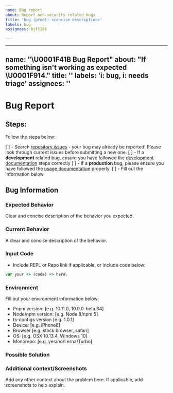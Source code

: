 ```yaml
---
name: Bug report
about: Report non-security related bugs
title: 'bug (prod): <concise description>'
labels: bug
assignees: bjf5201

---
```


---
name: "\U0001F41B Bug Report"
about: "If something isn't working as expected \U0001F914."
title: ''
labels: 'i: bug, i: needs triage'
assignees: ''
---

# Bug Report

## Steps:

Follow the steps below:

[  ] - Search [repository issues](https://github.com/bjf5201/ts-configs/issues) - your bug may already be reported! Please look through current issues before submitting a new one.
[  ] - If a **development** related bug, ensure you have followed the [development documentation](https://github.com/bjf5201/ts-configs/blob/main/docs/development.md) steps correctly
[  ] - If a **production** bug, please ensure you have followed the [usage documentation](https://github.com/bjf5201/ts-configs/blob/main/README.md#Usage) properly.
[  ] - Fill out the information below

## Bug Information

### Expected Behavior
Clear and concise description of the behavior you expected.

### Current Behavior
A clear and concise description of the behavior.

### Input Code
- Include REPL or Repo link if applicable, or include code below:

```js
var your => (code) => here;
```

### Environment
Fill out your environment information below:

 - Pnpm version: [e.g. 10.11.0, 10.0.0-beta.34]
 - Node/npm version: [e.g. Node 8/npm 5]
 - ts-configs version [e.g. 1.0.1]
 - Device: [e.g. iPhone6]
 - Browser [e.g. stock browser, safari]
 - OS: [e.g. OSX 10.13.4, Windows 10]
 - Monorepo: [e.g. yes/no/Lerna/Turbo]

### Possible Solution
<!--- Only if you have suggestions on a fix for the bug -->

### Additional context/Screenshots
Add any other context about the problem here. If applicable, add screenshots to help explain.
